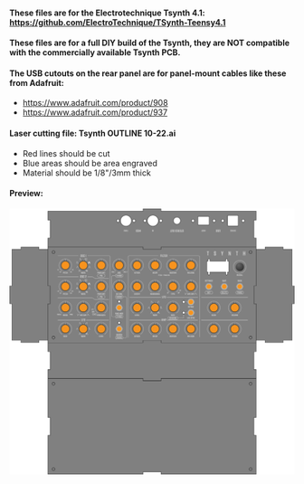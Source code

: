 #### These files are for the Electrotechnique Tsynth 4.1: https://github.com/ElectroTechnique/TSynth-Teensy4.1

#### These files are for a full DIY build of the Tsynth, they are NOT compatible with the commercially available Tsynth PCB.

#### The USB cutouts on the rear panel are for panel-mount cables like these from Adafruit:
- https://www.adafruit.com/product/908
- https://www.adafruit.com/product/937

#### Laser cutting file: Tsynth OUTLINE 10-22.ai
- Red lines should be cut
- Blue areas should be area engraved
- Material should be 1/8"/3mm thick

#### Preview:
![panel](/tsynth.png)
